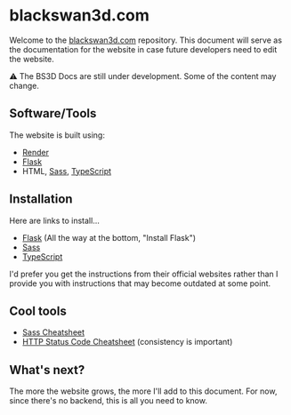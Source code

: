 # blackswan3d.com

Welcome to the [blackswan3d.com](https://blackswan3d.com) repository. This document will serve as the documentation for the website in case future developers need to edit the website.

⚠️ The BS3D Docs are still under development. Some of the content may change.

## Software/Tools

The website is built using:

- [Render](https://render.com/)
- [Flask](https://flask.palletsprojects.com/en/)
- HTML, [Sass](https://sass-lang.com), [TypeScript](https://www.typescriptlang.org)

## Installation

Here are links to install...

- [Flask](https://flask.palletsprojects.com/en/2.3.x/installation/#install-flask) (All the way at the bottom, "Install Flask")
- [Sass](https://sass-lang.com/install/)
- [TypeScript](https://www.typescriptlang.org/download)

I'd prefer you get the instructions from their official websites rather than I provide you with instructions that may become outdated at some point.

## Cool tools

- [Sass Cheatsheet](https://quickref.me/sass)
- [HTTP Status Code Cheatsheet](https://quickref.me/http-status-code) (consistency is important)

## What's next?

The more the website grows, the more I'll add to this document. For now, since there's no backend, this is all you need to know.
